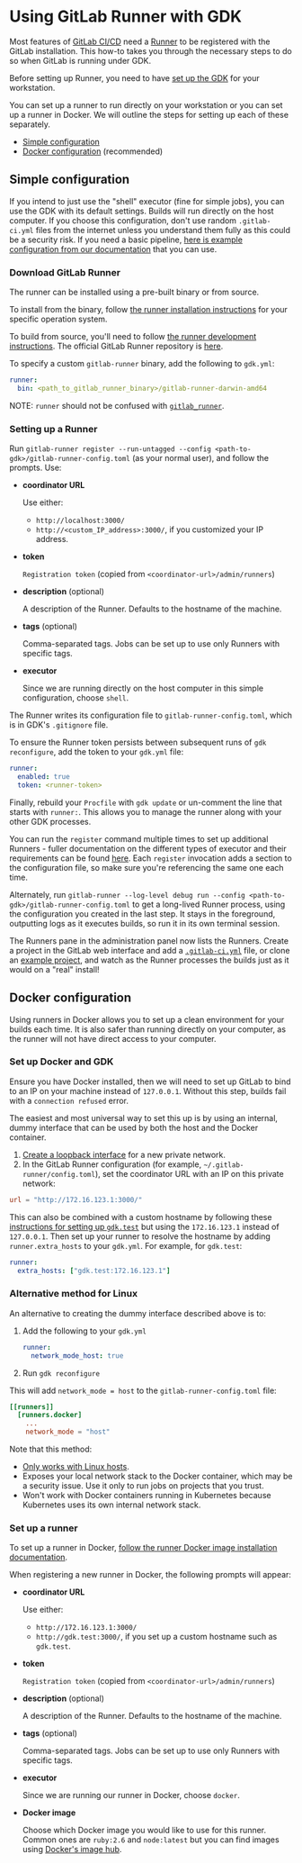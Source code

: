 # Using GitLab Runner with GDK

Most features of [GitLab CI/CD](http://docs.gitlab.com/ee/ci/) need a
[Runner](http://docs.gitlab.com/ee/ci/runners/README.html) to be registered with
the GitLab installation. This how-to takes you through the necessary steps to
do so when GitLab is running under GDK.

Before setting up Runner, you need to have [set up the GDK](../index.md) for your workstation.

You can set up a runner to run directly on your workstation or you can set up a runner in Docker.
We will outline the steps for setting up each of these separately.

- [Simple configuration](#simple-configuration)
- [Docker configuration](#docker-configuration) (recommended)

## Simple configuration

If you intend to just use the "shell" executor (fine for simple jobs), you can use the GDK with its default settings.
Builds will run directly on the host computer. If you choose this configuration, don't use random `.gitlab-ci.yml`
files from the internet unless you understand them fully as this could be a security risk. If you need a basic pipeline,
[here is example configuration from our documentation](https://docs.gitlab.com/ee/ci/environments/#configuring-manual-deployments) that
you can use.

### Download GitLab Runner

The runner can be installed using a pre-built binary or from source.

To install from the binary, follow [the runner installation instructions](https://docs.gitlab.com/runner/install/)
for your specific operation system.

To build from source, you'll need to follow
[the runner development instructions](https://docs.gitlab.com/runner/development/). The official
GitLab Runner repository is [here](https://gitlab.com/gitlab-org/gitlab-runner).

To specify a custom `gitlab-runner` binary, add the following to `gdk.yml`:

```yaml
runner:
  bin: <path_to_gitlab_runner_binary>/gitlab-runner-darwin-amd64
```

NOTE:
`runner` should not be confused with [`gitlab_runner`](gitlab_docs.md).

### Setting up a Runner

Run `gitlab-runner register --run-untagged --config <path-to-gdk>/gitlab-runner-config.toml` (as your normal user),
and follow the prompts. Use:

- **coordinator URL**

  Use either:

  - `http://localhost:3000/`
  - `http://<custom_IP_address>:3000/`, if you customized your IP address.

- **token**

  `Registration token` (copied from `<coordinator-url>/admin/runners`)

- **description** (optional)

  A description of the Runner. Defaults to the hostname of the machine.

- **tags** (optional)

  Comma-separated tags. Jobs can be set up to use only Runners with specific tags.

- **executor**

  Since we are running directly on the host computer in this simple configuration, choose `shell`.

The Runner writes its configuration file to `gitlab-runner-config.toml`,
which is in GDK's `.gitignore` file.

To ensure the Runner token persists between subsequent runs of `gdk reconfigure`, add
the token to your `gdk.yml` file:

```yaml
runner:
  enabled: true
  token: <runner-token>
```

Finally, rebuild your `Procfile` with `gdk update` or un-comment
the line that starts with `runner:`. This allows you to manage the runner along with
your other GDK processes.

You can run the `register` command multiple times to set up additional Runners -
fuller documentation on the different types of executor and their requirements
can be found [here](https://docs.gitlab.com/runner/executors/).
Each `register` invocation adds a section to the configuration file, so make
sure you're referencing the same one each time.

Alternately, run `gitlab-runner --log-level debug run --config <path-to-gdk>/gitlab-runner-config.toml`
to get a long-lived Runner process, using the configuration you created in the
last step. It stays in the foreground, outputting logs as it executes
builds, so run it in its own terminal session.

The Runners pane in the administration panel now lists the Runners. Create a
project in the GitLab web interface and add a
[`.gitlab-ci.yml`](https://docs.gitlab.com/ee/ci/examples/) file,
or clone an [example project](https://gitlab.com/groups/gitlab-examples), and
watch as the Runner processes the builds just as it would on a "real" install!

## Docker configuration

Using runners in Docker allows you to set up a clean environment for your builds
each time. It is also safer than running directly on your computer, as the
runner will not have direct access to your computer.

### Set up Docker and GDK

Ensure you have Docker installed, then we will need to set up GitLab to bind to an IP on your machine
instead of `127.0.0.1`. Without this step, builds fail with a `connection refused` error.

The easiest and most universal way to set this up is by using an internal, dummy interface that can
be used by both the host and the Docker container.

1. [Create a loopback interface](local_network.md#create-loopback-interface) for a new private network.
1. In the GitLab Runner configuration (for example, `~/.gitlab-runner/config.toml`), set the coordinator
   URL with an IP on this private network:

  ```toml
  url = "http://172.16.123.1:3000/"
  ```

This can also be combined with a custom hostname by following these
[instructions for setting up `gdk.test`](local_network.md) but using the `172.16.123.1`
instead of `127.0.0.1`. Then set up your runner to resolve the hostname by adding `runner.extra_hosts`
to your `gdk.yml`. For example, for `gdk.test`:

  ```yaml
  runner:
    extra_hosts: ["gdk.test:172.16.123.1"]
  ```

### Alternative method for Linux

An alternative to creating the dummy interface described above is to:

1. Add the following to your `gdk.yml`

    ```yaml
    runner:
      network_mode_host: true
    ```

1. Run `gdk reconfigure`

This will add `network_mode = host` to the `gitlab-runner-config.toml` file:

```toml
[[runners]]
  [runners.docker]
    ...
    network_mode = "host"
```

Note that this method:

- [Only works with Linux hosts](https://docs.docker.com/network/host/).
- Exposes your local network stack to the Docker container, which may be a security issue. Use
  it only to run jobs on projects that you trust.
- Won't work with Docker containers running in Kubernetes because Kubernetes uses its own
  internal network stack.

### Set up a runner

To set up a runner in Docker,
[follow the runner Docker image installation documentation](https://docs.gitlab.com/runner/install/docker.html#docker-image-installation).

When registering a new runner in Docker, the following prompts will appear:

- **coordinator URL**

  Use either:

  - `http://172.16.123.1:3000/`
  - `http://gdk.test:3000/`, if you set up a custom hostname such as `gdk.test`.

- **token**

  `Registration token` (copied from `<coordinator-url>/admin/runners`)

- **description** (optional)

  A description of the Runner. Defaults to the hostname of the machine.

- **tags** (optional)

  Comma-separated tags. Jobs can be set up to use only Runners with specific tags.

- **executor**

  Since we are running our runner in Docker, choose `docker`.

- **Docker image**

  Choose which Docker image you would like to use for this runner. Common ones are `ruby:2.6`
  and `node:latest` but you can find images using
  [Docker's image hub](https://hub.docker.com/search?type=image).
